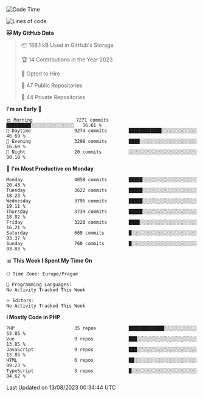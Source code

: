 <!--START_SECTION:waka-->
![Code Time](http://img.shields.io/badge/Code%20Time-1%2C583%20hrs%2058%20mins-blue)

![Lines of code](https://img.shields.io/badge/From%20Hello%20World%20I%27ve%20Written-6.4%20million%20lines%20of%20code-blue)

**🐱 My GitHub Data** 

> 📦 188.1 kB Used in GitHub's Storage 
 > 
> 🏆 14 Contributions in the Year 2023
 > 
> 💼 Opted to Hire
 > 
> 📜 47 Public Repositories 
 > 
> 🔑 44 Private Repositories 
 > 
**I'm an Early 🐤** 

```text
🌞 Morning                7271 commits        █████████░░░░░░░░░░░░░░░░   36.61 % 
🌆 Daytime                9274 commits        ████████████░░░░░░░░░░░░░   46.69 % 
🌃 Evening                3298 commits        ████░░░░░░░░░░░░░░░░░░░░░   16.60 % 
🌙 Night                  20 commits          ░░░░░░░░░░░░░░░░░░░░░░░░░   00.10 % 
```
📅 **I'm Most Productive on Monday** 

```text
Monday                   4058 commits        █████░░░░░░░░░░░░░░░░░░░░   20.43 % 
Tuesday                  3622 commits        █████░░░░░░░░░░░░░░░░░░░░   18.23 % 
Wednesday                3795 commits        █████░░░░░░░░░░░░░░░░░░░░   19.11 % 
Thursday                 3739 commits        █████░░░░░░░░░░░░░░░░░░░░   18.82 % 
Friday                   3220 commits        ████░░░░░░░░░░░░░░░░░░░░░   16.21 % 
Saturday                 669 commits         █░░░░░░░░░░░░░░░░░░░░░░░░   03.37 % 
Sunday                   760 commits         █░░░░░░░░░░░░░░░░░░░░░░░░   03.83 % 
```


📊 **This Week I Spent My Time On** 

```text
🕑︎ Time Zone: Europe/Prague

💬 Programming Languages: 
No Activity Tracked This Week

🔥 Editors: 
No Activity Tracked This Week
```

**I Mostly Code in PHP** 

```text
PHP                      35 repos            █████████████░░░░░░░░░░░░   53.85 % 
Vue                      9 repos             ███░░░░░░░░░░░░░░░░░░░░░░   13.85 % 
JavaScript               9 repos             ███░░░░░░░░░░░░░░░░░░░░░░   13.85 % 
HTML                     6 repos             ██░░░░░░░░░░░░░░░░░░░░░░░   09.23 % 
TypeScript               3 repos             █░░░░░░░░░░░░░░░░░░░░░░░░   04.62 % 
```




 Last Updated on 13/08/2023 00:34:44 UTC
<!--END_SECTION:waka-->
<!--
**AlexKratky/AlexKratky** is a ✨ _special_ ✨ repository because its `README.md` (this file) appears on your GitHub profile.

Here are some ideas to get you started:

- 🔭 I’m currently working on ...
- 🌱 I’m currently learning ...
- 👯 I’m looking to collaborate on ...
- 🤔 I’m looking for help with ...
- 💬 Ask me about ...
- 📫 How to reach me: ...
- 😄 Pronouns: ...
- ⚡ Fun fact: ...
-->
